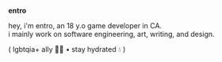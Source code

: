 **entro**


hey, i'm entro, an 18 y.o game developer in CA.  
i mainly work on software engineering, art, writing, and design.


( lgbtqia+ ally 🏳‍🌈 • stay hydrated 💧 )
